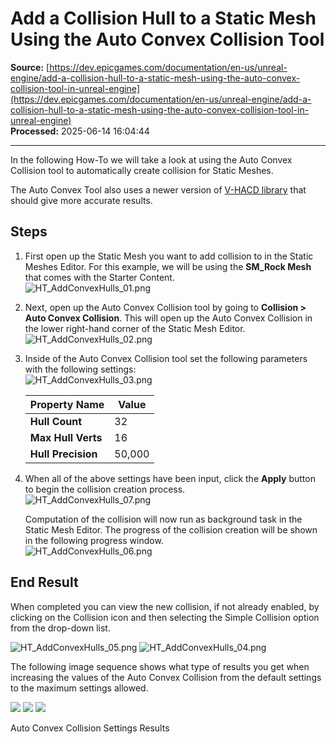 # Add a Collision Hull to a Static Mesh Using the Auto Convex Collision Tool

**Source:** [https://dev.epicgames.com/documentation/en-us/unreal-engine/add-a-collision-hull-to-a-static-mesh-using-the-auto-convex-collision-tool-in-unreal-engine](https://dev.epicgames.com/documentation/en-us/unreal-engine/add-a-collision-hull-to-a-static-mesh-using-the-auto-convex-collision-tool-in-unreal-engine)  
**Processed:** 2025-06-14 16:04:44

---

In the following How-To we will take a look at using the Auto Convex Collision tool to automatically create collision for Static Meshes.

The Auto Convex Tool also uses a newer version of [V-HACD library](https://github.com/kmammou/v-hacd) that should give more accurate results.

## Steps

1.  First open up the Static Mesh you want to add collision to in the Static Meshes Editor. For this example, we will be using the **SM\_Rock Mesh** that comes with the Starter Content.   
    ![](https://d1iv7db44yhgxn.cloudfront.net/documentation/images/436db27a-ccb4-4e7b-9e26-eb7bed1c7a68/ht_addconvexhulls_01.png "HT_AddConvexHulls_01.png")
    
2.  Next, open up the Auto Convex Collision tool by going to **Collision > Auto Convex Collision**. This will open up the Auto Convex Collision in the lower right-hand corner of the Static Mesh Editor.  
    ![](https://d1iv7db44yhgxn.cloudfront.net/documentation/images/c7c9abae-fb05-4e48-ab05-7abce94fd08f/ht_addconvexhulls_02.png "HT_AddConvexHulls_02.png") 
    
3.  Inside of the Auto Convex Collision tool set the following parameters with the following settings:  
    ![](https://d1iv7db44yhgxn.cloudfront.net/documentation/images/c19fec7d-4055-49bb-b6f2-1247b3bd4feb/ht_addconvexhulls_03.png "HT_AddConvexHulls_03.png")
    
    | Property Name | Value |
    | --- | --- |
    | **Hull Count** | 32 |
    | **Max Hull Verts** | 16 |
    | **Hull Precision** | 50,000 |
    
4.  When all of the above settings have been input, click the **Apply** button to begin the collision creation process.  
    ![](https://d1iv7db44yhgxn.cloudfront.net/documentation/images/9fdab84c-8688-4ab4-85b8-aca8acfde746/ht_addconvexhulls_07.png "HT_AddConvexHulls_07.png") 
    
    Computation of the collision will now run as background task in the Static Mesh Editor. The progress of the collision creation will be shown in the following progress window.  
    ![](https://d1iv7db44yhgxn.cloudfront.net/documentation/images/cc836d27-7ec1-448e-9bd5-d81935a05273/ht_addconvexhulls_06.png "HT_AddConvexHulls_06.png")
    

## End Result

When completed you can view the new collision, if not already enabled, by clicking on the Collision icon and then selecting the Simple Collision option from the drop-down list. 

![](https://d1iv7db44yhgxn.cloudfront.net/documentation/images/ca9a861d-af2c-4d84-9b9c-4e7eb1e77d02/ht_addconvexhulls_05.png "HT_AddConvexHulls_05.png") ![](https://d1iv7db44yhgxn.cloudfront.net/documentation/images/7e02d088-f020-44c7-925d-231bb9aa22f3/ht_addconvexhulls_04.png "HT_AddConvexHulls_04.png")

The following image sequence shows what type of results you get when increasing the values of the Auto Convex Collision from the default settings to the maximum settings allowed.

  ![](https://d1iv7db44yhgxn.cloudfront.net/documentation/images/522dc1d9-1f48-496f-98ec-6216da111726/ht_addconvexhulls_default.png) ![](https://d1iv7db44yhgxn.cloudfront.net/documentation/images/66e942c1-1749-4a50-a0c5-c9e9d0dd8731/ht_addconvexhulls_medium.png) ![](https://d1iv7db44yhgxn.cloudfront.net/documentation/images/40e336dd-ecb1-4db0-b6aa-e8abd12e1851/ht_addconvexhulls_high.png)

Auto Convex Collision Settings Results